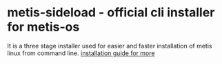 # metis-sideload - official cli installer for metis-os

It is a three stage installer used for easier and faster installation of metis linux from command line.
<a href="https://metislinux.org/installation-guide" target="_top">installation guide for more</a>

